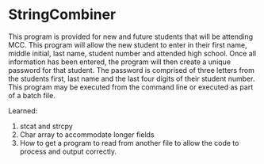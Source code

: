 # StringCombiner

This program is provided for new and future students that will be attending MCC. This program will allow the new student to enter in their first name, middle initial, last name, student number and attended high school.
Once all information has been entered, the program will then create a unique password for that student.
The password is comprised of three letters from the students first, last name and the last four digits of their student number.
This program may be executed from the command line or executed as part of a batch file.

Learned:
1. stcat and strcpy
2. Char array to accommodate longer fields
3. How to get a program to read from another file to allow the code to process and output correctly.
